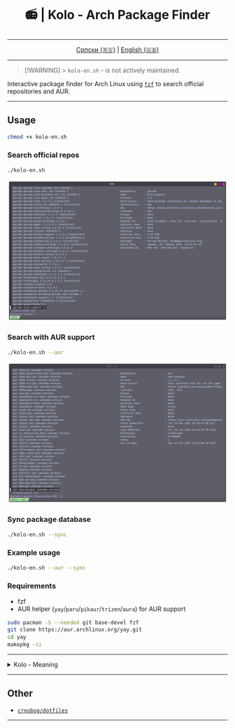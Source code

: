 # <p align="center">📻 | Kolo - Arch Package Finder</p>

</div>

<div align="center">

---

[Српски (🇷🇸)](README.md) | [English (🇬🇧)](README-en.md)

---

</div>

> [!WARNING] > `kolo-en.sh` - is not actively maintained.

Interactive package finder for Arch Linux using [`fzf`](https://github.com/junegunn/fzf) to search official repositories and AUR.

---

## Usage

```bash
chmod +x kolo-en.sh
```

### Search official repos

```bash
./kolo-en.sh
```

![Kolo](assets/kolo.png)

### Search with AUR support

```bash
./kolo-en.sh --aur
```

![Kolo AUR](assets/kolo-aur.png)

### Sync package database

```bash
./kolo-en.sh --sync
```

### Example usage

```bash
./kolo-en.sh --aur --sync
```

### Requirements

- fzf
- AUR helper (`yay`/`paru`/`pikaur`/`trizen`/`aura`) for AUR support

```bash
sudo pacman -S --needed git base-devel fzf
git clone https://aur.archlinux.org/yay.git
cd yay
makepkg -si
```

---

<details>
<summary>Kolo - Meaning</summary>

- Kolo (game): Serbian traditional circular dance involving rhythmic movements, usually in a group.

- Electric circuit (Električno kolo): A pathway for electric current, including a power source and electronic components.

</details>

---

## Other

- [`crnobog/dotfiles`](https://github.com/crnobog69/dotfiles)

---

